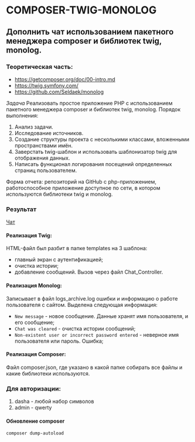 # COMPOSER-TWIG-MONOLOG
## Дополнить чат использованием пакетного менеджера composer и библиотек twig, monolog.

### Теоретическая часть:
- https://getcomposer.org/doc/00-intro.md
- https://twig.symfony.com/
- https://github.com/Seldaek/monolog 

*Задача*
Реализовать простое приложение PHP с использованием пакетного менеджера composer и библиотек twig, monolog.
Порядок выполнения:
1. Анализ задачи.
2. Исследование источников.
3. Создание структуры проекта с несколькими классами, вложенными пространствами имён.
4. Заверстать twig-шаблон и использовать шаблонизатор twig для отображения данных.
5. Написать функционал логирования посещений определенных страниц пользователем.

Форма отчета: репозиторий на GitHub с php-приложением, работоспособное приложение доступное по сети, в котором используются библиотеки twig и monolog.


### Результат
[Чат](http://143.198.70.213:2222/)

#### Реализация Twig:
HTML-файл был разбит в папке templates на 3 шаблона: 
* главный экран с аутентификацией;
* очистка истории;
* добавление сообщений.
Вызов через файл Chat_Controller. 

#### Реализация Monolog:
Записывает в файл logs_archive.log ошибки и информацию о работе пользователя с сайтом.
Выделена следующая информация:
* `New message` - новое сообщение. Данные хранят имя пользователя, и его сообщение;
* `Chat was cleared` - очистка истории сообщений;
* `Non-existent user or incorrect password entered` - неверное имя пользователя или пароль. Ошибка;

#### Реализация Composer:
Файл composer.json, где указано в какой папке собирать все файлы и какие библиотеки используются.

### Для авторизации:
1. dasha - любой набор символов
2. admin - qwerty

#### Обновление composer
`composer dump-autoload`
